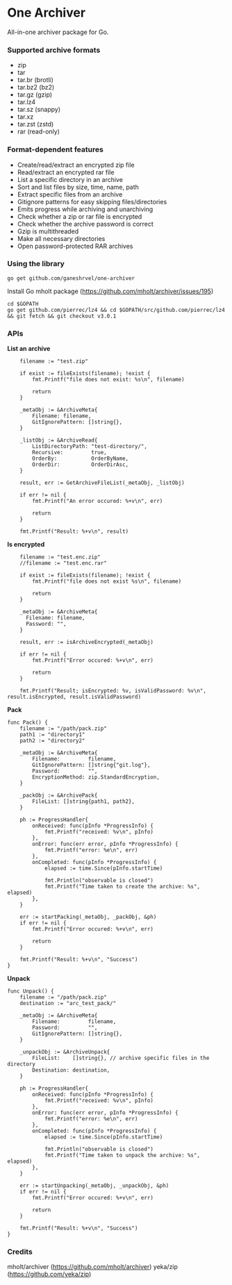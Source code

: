 # One Archiver
All-in-one archiver package for Go.

### Supported archive formats
- zip
- tar
- tar.br (brotli)
- tar.bz2 (bz2)
- tar.gz (gzip)
- tar.lz4
- tar.sz (snappy)
- tar.xz
- tar.zst (zstd)
- rar (read-only)

### Format-dependent features
- Create/read/extract an encrypted zip file
- Read/extract an encrypted rar file
- List a specific directory in an archive
- Sort and list files by size, time, name, path
- Extract specific files from an archive
- Gitignore patterns for easy skipping files/directories
- Emits progress while archiving and unarchiving
- Check whether a zip or rar file is encrypted
- Check whether the archive password is correct
- Gzip is multithreaded
- Make all necessary directories
- Open password-protected RAR archives


### Using the library
```shell script
go get github.com/ganeshrvel/one-archiver
```

Install Go mholt package (https://github.com/mholt/archiver/issues/195)
```shell script
cd $GOPATH
go get github.com/pierrec/lz4 && cd $GOPATH/src/github.com/pierrec/lz4 && git fetch && git checkout v3.0.1
```

### APIs
**List an archive**

```shell script
	filename := "test.zip"

	if exist := fileExists(filename); !exist {
		fmt.Printf("file does not exist: %s\n", filename)

		return
	}

	_metaObj := &ArchiveMeta{
		Filename: filename,
		GitIgnorePattern: []string{},
	}

	_listObj := &ArchiveRead{
		ListDirectoryPath: "test-directory/",
		Recursive:         true,
		OrderBy:           OrderByName,
		OrderDir:          OrderDirAsc,
	}

	result, err := GetArchiveFileList(_metaObj, _listObj)

	if err != nil {
		fmt.Printf("An error occured: %+v\n", err)

		return
	}

	fmt.Printf("Result: %+v\n", result)
```


**Is encrypted**

```shell script
	filename := "test.enc.zip"
	//filename := "test.enc.rar"

	if exist := fileExists(filename); !exist {
		fmt.Printf("file does not exist %s\n", filename)

		return
	}

	_metaObj := &ArchiveMeta{
	  Filename: filename,
      Password: "",
    }

	result, err := isArchiveEncrypted(_metaObj)

	if err != nil {
		fmt.Printf("Error occured: %+v\n", err)

		return
	}

	fmt.Printf("Result; isEncrypted: %v, isValidPassword: %v\n", result.isEncrypted, result.isValidPassword)
```



**Pack**

```shell script
func Pack() {
	filename := "/path/pack.zip"
	path1 := "directory1"
	path2 := "directory2"

	_metaObj := &ArchiveMeta{
		Filename:         filename,
		GitIgnorePattern: []string{"git.log"},
		Password:         "",
		EncryptionMethod: zip.StandardEncryption,
	}

	_packObj := &ArchivePack{
		FileList: []string{path1, path2},
	}

	ph := ProgressHandler{
		onReceived: func(pInfo *ProgressInfo) {
			fmt.Printf("received: %v\n", pInfo)
		},
		onError: func(err error, pInfo *ProgressInfo) {
			fmt.Printf("error: %e\n", err)
		},
		onCompleted: func(pInfo *ProgressInfo) {
			elapsed := time.Since(pInfo.startTime)

			fmt.Println("observable is closed")
			fmt.Printf("Time taken to create the archive: %s", elapsed)
		},
	}

	err := startPacking(_metaObj, _packObj, &ph)
	if err != nil {
		fmt.Printf("Error occured: %+v\n", err)

		return
	}

	fmt.Printf("Result: %+v\n", "Success")
}
```


**Unpack**

```shell script
func Unpack() {
	filename := "/path/pack.zip"
	destination := "arc_test_pack/"

	_metaObj := &ArchiveMeta{
		Filename:         filename,
		Password:         "",
		GitIgnorePattern: []string{},
	}

	_unpackObj := &ArchiveUnpack{
		FileList:    []string{}, // archive specific files in the directory
		Destination: destination,
	}

    ph := ProgressHandler{
		onReceived: func(pInfo *ProgressInfo) {
			fmt.Printf("received: %v\n", pInfo)
		},
		onError: func(err error, pInfo *ProgressInfo) {
			fmt.Printf("error: %e\n", err)
		},
		onCompleted: func(pInfo *ProgressInfo) {
			elapsed := time.Since(pInfo.startTime)

			fmt.Println("observable is closed")
			fmt.Printf("Time taken to unpack the archive: %s", elapsed)
		},
	}

	err := startUnpacking(_metaObj, _unpackObj, &ph)
	if err != nil {
		fmt.Printf("Error occured: %+v\n", err)

		return
	}

	fmt.Printf("Result: %+v\n", "Success")
}
```


### Credits
mholt/archiver (https://github.com/mholt/archiver)
yeka/zip (https://github.com/yeka/zip)
